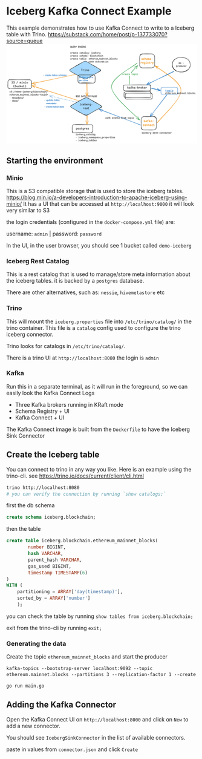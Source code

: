 # Iceberg Kafka Connect Example

This example demonstrates how to use Kafka Connect to write to a Iceberg table with Trino.
https://substack.com/home/post/p-137733070?source=queue
![](kafka-connect-iceberg-trino.png)

## Starting the environment

### Minio

This is a S3 compatible storage that is used to store the iceberg tables.
https://blog.min.io/a-developers-introduction-to-apache-iceberg-using-minio/
It has a UI that can be accessed at `http://localhost:9000` it will look very similar to S3

the login credentials (configured in the `docker-compose.yml` file) are:

username: `admin` | password: `password`

In the UI, in the user browser, you should see 1 bucket called `demo-iceberg`


### Iceberg Rest Catalog

This is a rest catalog that is used to manage/store meta information about the iceberg tables.
it is backed by a `postgres` database.

There are other alternatives, such as: `nessie`, `hivemetastore` etc


### Trino

This will mount the `iceberg.properties` file into `/etc/trino/catalog/`  in the trino container.
This file is a `catalog` config used to configure the trino iceberg connector. 

Trino looks for catalogs in `/etc/trino/catalog/`.

There is a trino UI at `http://localhost:8080` the login is `admin`


### Kafka

Run this in a separate terminal, as it will run in the foreground,
so we can easily look the Kafka Connect Logs

- Three Kafka brokers running in KRaft mode
- Schema Registry + UI
- Kafka Connect + UI

The Kafka Connect image is built from the `Dockerfile` to have the Iceberg Sink Connector


## Create the Iceberg table

You can connect to trino in any way you like. Here is an example using the trino-cli.
see https://trino.io/docs/current/client/cli.html

```bash
trino http://localhost:8080
# you can verify the connection by running `show catalogs;`
```

first the db schema
```sql
create schema iceberg.blockchain;
```

then the table

```sql
create table iceberg.blockchain.ethereum_mainnet_blocks(
        number BIGINT,
        hash VARCHAR,
        parent_hash VARCHAR,
        gas_used BIGINT,
        timestamp TIMESTAMP(6)
)
WITH (
    partitioning = ARRAY['day(timestamp)'],
    sorted_by = ARRAY['number']
    );
```
you can check the table by running `show tables from iceberg.blockchain;`

exit from the trino-cli by running `exit;`

### Generating the data

Create the topic `ethereum_mainnet_blocks` and start the producer
```shell
kafka-topics --bootstrap-server localhost:9092 --topic ethereum.mainnet.blocks --partitions 3 --replication-factor 1 --create
```

```bash
go run main.go
```

## Adding the Kafka Connector
Open the Kafka Connect UI on `http://localhost:8000` and click on `New` to add a new connector.

You should see `IcebergSinkConnector` in the list of available connectors.

paste in values from `connector.json` and click `Create`